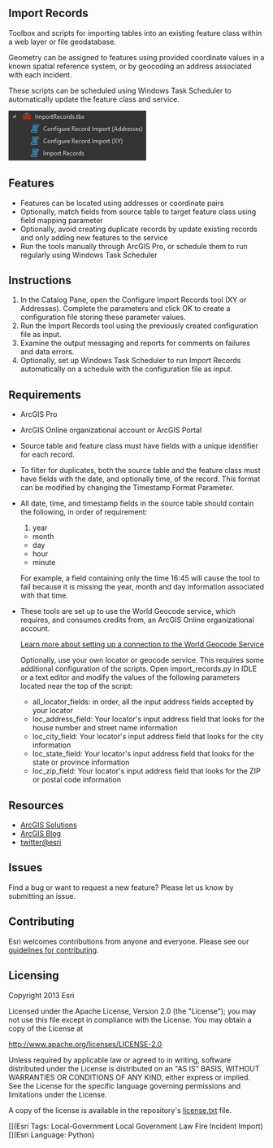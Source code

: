 ## Import Records

Toolbox and scripts for importing tables into an existing feature class within a web layer or file geodatabase.  

Geometry can be assigned to features using provided coordinate values in a known spatial reference system, or by geocoding an address associated with each incident.   

These scripts can be scheduled using Windows Task Scheduler to automatically update the feature class and service.

![Toolbox](images/Toolbox.png)

## Features

* Features can be located using addresses or coordinate pairs
* Optionally, match fields from source table to target feature class using field mapping parameter
* Optionally, avoid creating duplicate records by update existing records and only adding new features to the service
* Run the tools manually through ArcGIS Pro, or schedule them to run regularly using Windows Task Scheduler

## Instructions

1. In the Catalog Pane, open the Configure Import Records tool (XY or Addresses). Complete the parameters and click OK to create a configuration file storing these parameter values.
2. Run the Import Records tool using the previously created configuration file as input.
3. Examine the output messaging and reports for comments on failures and data errors.
4. Optionally, set up Windows Task Scheduler to run Import Records automatically on a schedule with the configuration file as input.

## Requirements

- ArcGIS Pro
- ArcGIS Online organizational account or ArcGIS Portal

- Source table and feature class must have fields with a unique identifier for each record.

- To filter for duplicates, both the source table and the feature class must have fields with the date, and optionally time, of the record. This format can be modified by changing the Timestamp Format Parameter.

- All date, time, and timestamp fields in the source table should contain the following, in order of requirement:
	1. year
	- month
	- day
	- hour
	- minute

	For example, a field containing only the time 16:45 will cause the tool to fail because it is missing the year, month and day information associated with that time.
- These tools are set up to use the World Geocode service, which requires,  and consumes credits from, an ArcGIS Online organizational account.
	
	[Learn more about setting up a connection to the World Geocode Service](http://pro.arcgis.com/en/pro-app/help/data/geocoding/tutorial-geocode-a-table-of-addresses.htm)
	
	Optionally, use your own locator or geocode service. This requires some additional configuration of the scripts. Open import_records.py in IDLE or a text editor and modify the values of the following parameters located near the top of the script:
	- all\_locator_fields: in order, all the input address fields accepted by your locator
	- loc\_address_field: Your locator's input address field that looks for the house number and street name information
	- loc\_city_field: Your locator's input address field that looks for the city information
	- loc\_state_field: Your locator's input address field that looks for the state or province information
	- loc\_zip_field: Your locator's input address field that looks for the ZIP or postal code information

## Resources


* [ArcGIS Solutions](http://solutions.arcgis.com/)
* [ArcGIS Blog](http://blogs.esri.com/esri/arcgis/)
* [twitter@esri](http://twitter.com/esri)


## Issues


Find a bug or want to request a new feature?  Please let us know by submitting an issue.


## Contributing


Esri welcomes contributions from anyone and everyone. Please see our [guidelines for contributing](https://github.com/esri/contributing).


## Licensing
Copyright 2013 Esri


Licensed under the Apache License, Version 2.0 (the "License");
you may not use this file except in compliance with the License.
You may obtain a copy of the License at


   http://www.apache.org/licenses/LICENSE-2.0


Unless required by applicable law or agreed to in writing, software
distributed under the License is distributed on an "AS IS" BASIS,
WITHOUT WARRANTIES OR CONDITIONS OF ANY KIND, either express or implied.
See the License for the specific language governing permissions and
limitations under the License.


A copy of the license is available in the repository's [license.txt](license.txt) file.


[](Esri Tags: Local-Government Local Government Law Fire Incident Import)
[](Esri Language: Python)​
